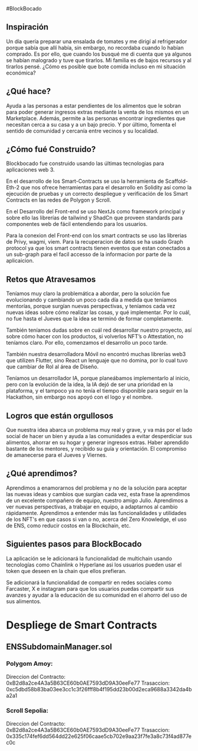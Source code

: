 #BlockBocado

## Inspiración

Un día quería preparar una ensalada de tomates y me dirigí al refrigerador porque sabía que allí había, sin embargo, no recordaba cuando lo habían comprado. Es por ello, que cuando los busqué me di cuenta que ya algunos se habían malogrado y tuve que tirarlos. Mi familia es de bajos recursos y al tirarlos pensé. ¿Cómo es posible que bote comida incluso en mi situación económica?

## ¿Qué hace?

Ayuda a las personas a estar pendientes de los alimentos que le sobran para poder generar ingresos extras mediante la venta de los mismos en un Marketplace. Además, permite a las personas encontrar ingredientes que necesitan cerca a su casa y a un bajo precio. Y por último, fomenta el sentido de comunidad y cercanía entre vecinos y su localidad.

## ¿Cómo fué Construido?

Blockbocado fue construido usando las últimas tecnologias para aplicaciones web 3.

En el desarrollo de los Smart-Contracts se uso la herramienta de Scaffold-Eth-2 que nos ofrece herramientas para el desarrollo en Solidity así como la ejecución de pruebas y un correcto despliegue y verificación de los Smart Contracts en las redes de Polygon y Scroll.

En el Desarrollo del Front-end se uso NextJs como framework principal y sobre ello las librerías de tailwind y ShadCn que proveen standards para componentes web de fácil entendiendo para los usuarios.

Para la conexion del Front-end con los smart contracts se uso las librerias de Privy, wagmi, viem. Para la recuperacion de datos se ha usado Graph protocol ya que los smart contracts tienen eventos que estan conectados a un sub-graph para el facil accesso de la informacion por parte de la aplicaicion.

## Retos que Atravesamos

Teníamos muy claro la problemática a abordar, pero la solución fue evolucionando y cambiando un poco cada día a medida que teníamos mentorías, porque surgían nuevas perspectivas, y teníamos cada vez nuevas ideas sobre cómo realizar las cosas, y qué implementar. Por lo cuál, no fue hasta el Jueves que la idea se terminó de formar completamente.

También teníamos dudas sobre en cuál red desarrollar nuestro proyecto, así sobre cómo hacer con los productos, si volverlos NFT’s o Attestation, no teníamos claro. Por ello, comenzamos el desarrollo un poco tarde. 

También nuestra desarrolladora Móvil no encontró muchas librerías web3 que utilizen Flutter, sino React un lenguaje que no domina, por lo cual tuvo que cambiar de Rol al área de Diseño.

Teníamos un desarrollador IA, porque planeábamos implementarlo al inicio, pero con la evolución de la idea, la IA dejó de ser una prioridad en la plataforma, y el tampoco ya no tenía el tiempo disponible para seguir en la Hackathon, sin embargo nos apoyó con el logo y el nombre.

## Logros que están orgullosos
Que nuestra idea abarca un problema muy real y grave, y va más por el lado social de hacer un bien y ayuda a las comunidades a evitar desperdiciar sus alimentos, ahorrar en su hogar y generar ingresos extras.
Haber aprendido bastante de los mentores, y recibido su guía y orientación.
El compromiso de amanecerse para el Jueves y Viernes.

## ¿Qué aprendimos?
Aprendimos a enamorarnos del problema y no de la solución para aceptar las nuevas ideas y cambios que surgían cada vez, esta frase la aprendimos de un excelente compañero de equipo, nuestro amigo Julio.
Aprendimos a ver nuevas perspectivas, a trabajar en equipo, a adaptarnos al cambio rápidamente.
Aprendimos a entender más las funcionalidades y utilidades de los NFT's en que casos si van o no, acerca del Zero Knowledge, el uso de ENS, como reducir costos en la Blockchain, etc.

## Siguientes pasos para BlockBocado

La aplicación se le adicionará la funcionalidad de multichain usando tecnologías como Chainlink o Hyperlane asi los usuarios pueden usar el token que deseen en la chain que ellos prefieran.

Se adicionará la funcionalidad de compartir en redes sociales como Farcaster, X e instagram para que los usuarios puedas compartir sus avanzes y ayudar a la educación de su comunidad en el ahorro del uso de sus alimentos.

# Despliege de Smart Contracts

## ENSSubdomainManager.sol

### Polygom Amoy:
Direccion del Contracto: 0xB2d8a2ce4A3a5B63CE60b0AE7593dD9A30eeFe77
Trasaccion: 0xc5dbd58b83ba03ee3cc1c3f26fff8b4f195dd23b00d2eca9688a3342da4ba2a1

### Scroll Sepolia:
Direccion del Contracto: 0xB2d8a2ce4A3a5B63CE60b0AE7593dD9A30eeFe77
Trasaccion: 0x335c174fef6dd564dd22e625f06caae5cb702e9aa23f7fe3a8c73f4ad877ec0c


